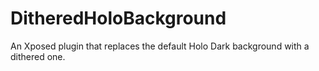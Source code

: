 DitheredHoloBackground
======================

An Xposed plugin that replaces the default Holo Dark background with a dithered one.